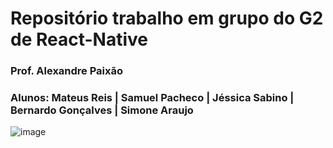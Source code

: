 # Repositório trabalho em grupo do G2 de React-Native

### Prof. Alexandre Paixão

### Alunos: Mateus Reis | Samuel Pacheco | Jéssica Sabino | Bernardo Gonçalves | Simone Araujo

![image](https://user-images.githubusercontent.com/87822546/176972730-31c6c4d6-c510-4b02-8ed1-977f5930adef.png)
